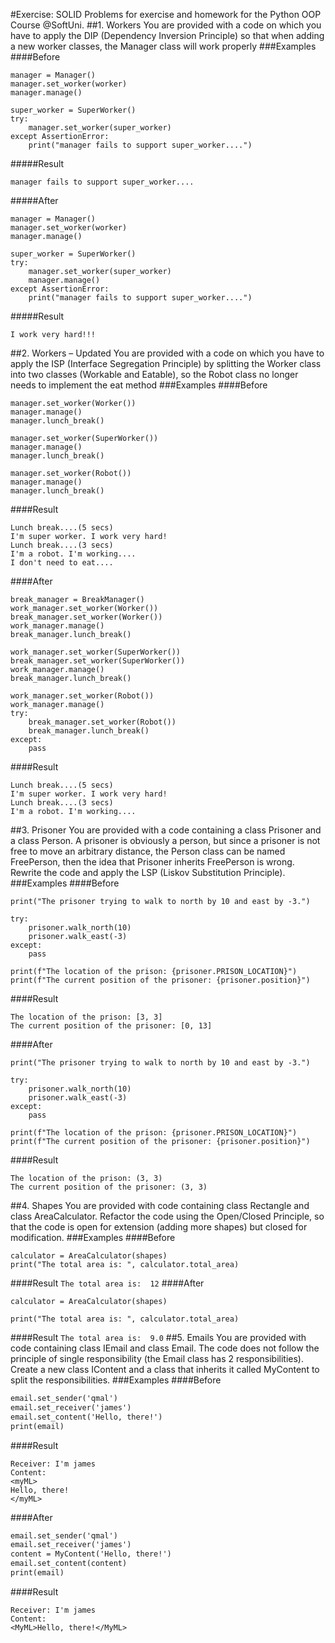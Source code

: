 #Exercise: SOLID
Problems for exercise and homework for the Python OOP Course @SoftUni. 
##1. Workers
You are provided with a code on which you have to apply the DIP (Dependency Inversion Principle) so that when adding a new worker classes, the Manager class will work properly
###Examples
####Before
```worker = Worker()
manager = Manager()
manager.set_worker(worker)
manager.manage()

super_worker = SuperWorker()
try:
    manager.set_worker(super_worker)
except AssertionError:
    print("manager fails to support super_worker....")
```
    
#####Result
```I'm working!!
manager fails to support super_worker....
```
#####After
```worker = Worker()
manager = Manager()
manager.set_worker(worker)
manager.manage()

super_worker = SuperWorker()
try:
    manager.set_worker(super_worker)
    manager.manage()
except AssertionError:
    print("manager fails to support super_worker....")
```
#####Result
```I'm working!!
I work very hard!!!
```
##2. Workers – Updated
You are provided with a code on which you have to apply the ISP (Interface Segregation Principle) by splitting the Worker class into two classes (Workable and Eatable), so the Robot class no longer needs to implement the eat method
###Examples
####Before
```manager = Manager()
manager.set_worker(Worker())
manager.manage()
manager.lunch_break()

manager.set_worker(SuperWorker())
manager.manage()
manager.lunch_break()

manager.set_worker(Robot())
manager.manage()
manager.lunch_break()
```
####Result
```I'm normal worker. I'm working.
Lunch break....(5 secs)
I'm super worker. I work very hard!
Lunch break....(3 secs)
I'm a robot. I'm working....
I don't need to eat....
```
####After
```work_manager = WorkManager()
break_manager = BreakManager()
work_manager.set_worker(Worker())
break_manager.set_worker(Worker())
work_manager.manage()
break_manager.lunch_break()

work_manager.set_worker(SuperWorker())
break_manager.set_worker(SuperWorker())
work_manager.manage()
break_manager.lunch_break()

work_manager.set_worker(Robot())
work_manager.manage()
try:
    break_manager.set_worker(Robot())
    break_manager.lunch_break()
except:
    pass
```
####Result
```I'm normal worker. I'm working.
Lunch break....(5 secs)
I'm super worker. I work very hard!
Lunch break....(3 secs)
I'm a robot. I'm working....
```
##3. Prisoner
You are provided with a code containing a class Prisoner and a class Person. A prisoner is obviously a person, but since a prisoner is not free to move an arbitrary distance, the Person class can be named FreePerson, then the idea that Prisoner inherits FreePerson is wrong. Rewrite the code and apply the LSP (Liskov Substitution Principle).
###Examples
####Before
```prisoner = Prisoner()
print("The prisoner trying to walk to north by 10 and east by -3.")

try:
    prisoner.walk_north(10)
    prisoner.walk_east(-3)
except:
    pass

print(f"The location of the prison: {prisoner.PRISON_LOCATION}")
print(f"The current position of the prisoner: {prisoner.position}")
```
####Result
```The prisoner trying to walk to north by 10 and east by -3.
The location of the prison: [3, 3]
The current position of the prisoner: [0, 13]
```
####After
```prisoner = Prisoner()
print("The prisoner trying to walk to north by 10 and east by -3.")

try:
    prisoner.walk_north(10)
    prisoner.walk_east(-3)
except:
    pass

print(f"The location of the prison: {prisoner.PRISON_LOCATION}")
print(f"The current position of the prisoner: {prisoner.position}")
```
####Result
```The prisoner trying to walk to north by 10 and east by -3.
The location of the prison: (3, 3)
The current position of the prisoner: (3, 3)
```
##4. Shapes
You are provided with code containing class Rectangle and class AreaCalculator. Refactor the code using the Open/Closed Principle, so that the code is open for extension (adding more shapes) but closed for modification.
###Examples
####Before
```shapes = [Rectangle(2, 3), Rectangle(1, 6)]
calculator = AreaCalculator(shapes)
print("The total area is: ", calculator.total_area)
```
####Result
```The total area is:  12```
####After
```shapes = [Rectangle(1, 6), Triangle(2, 3)]
calculator = AreaCalculator(shapes)

print("The total area is: ", calculator.total_area)
```
####Result
```The total area is:  9.0```
##5. Emails
You are provided with code containing class IEmail and class Email. The code does not follow the principle of single responsibility (the Email class has 2 responsibilities). Create a new class IContent and a class that inherits it called MyContent to split the responsibilities.
###Examples
####Before
```email = Email('IM', 'MyML')
email.set_sender('qmal')
email.set_receiver('james')
email.set_content('Hello, there!')
print(email)
```
####Result
```Sender: I'm qmal
Receiver: I'm james
Content:
<myML>
Hello, there!
</myML>
```
####After
```email = Email('IM')
email.set_sender('qmal')
email.set_receiver('james')
content = MyContent('Hello, there!')
email.set_content(content)
print(email)
```
####Result
```Sender: I'm qmal
Receiver: I'm james
Content:
<MyML>Hello, there!</MyML>
```

